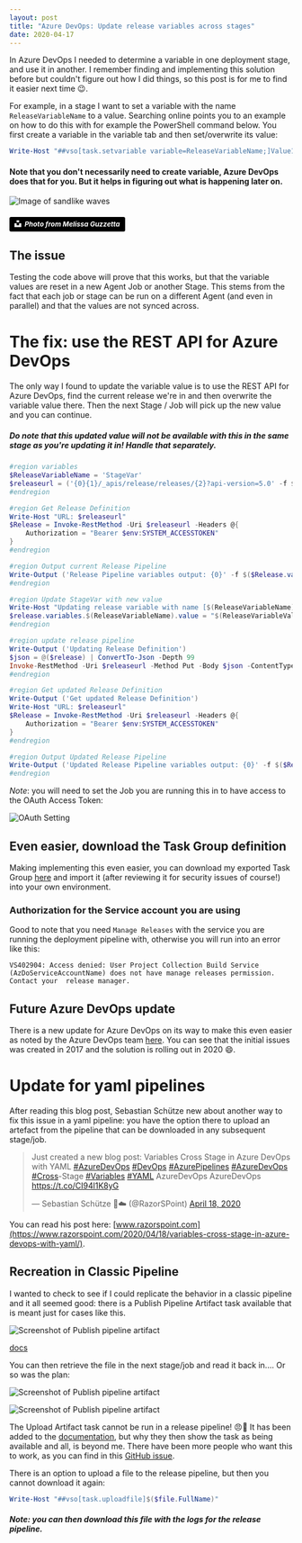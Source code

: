 ```yaml
---
layout: post
title: "Azure DevOps: Update release variables across stages"
date: 2020-04-17
---
```


In Azure DevOps I needed to determine a variable in one deployment stage, and use it in another. I remember finding and implementing this solution before but couldn't figure out how I did things, so this post is for me to find it easier next time 😉.

For example, in a stage I want to set a variable with the name `ReleaseVariableName` to a value. Searching online points you to an example on how to do this with for example the PowerShell command below. You first create a variable in the variable tab and then set/overwrite its value:
```powershell
Write-Host "##vso[task.setvariable variable=ReleaseVariableName;]Value1.0"
```
#### Note that you don't necessarily need to create variable, Azure DevOps does that for you. But it helps in figuring out what is happening later on.

![Image of sandlike waves](/images/20200417/melissa-guzzetta-IYh4J2zp4sk-unsplash.jpg)
##### <a style="background-color:black;color:white;text-decoration:none;padding:4px 6px;font-family:-apple-system, BlinkMacSystemFont, &quot;San Francisco&quot;, &quot;Helvetica Neue&quot;, Helvetica, Ubuntu, Roboto, Noto, &quot;Segoe UI&quot;, Arial, sans-serif;font-size:12px;font-weight:bold;line-height:1.2;display:inline-block;border-radius:3px" href="https://unsplash.com/@mguzz?utm_medium=referral&amp;utm_campaign=photographer-credit&amp;utm_content=creditBadge" target="_blank" rel="noopener noreferrer" title="Photo from Melissa Guzzetta"><span style="display:inline-block;padding:2px 3px"><svg xmlns="http://www.w3.org/2000/svg" style="height:12px;width:auto;position:relative;vertical-align:middle;top:-2px;fill:white" viewBox="0 0 32 32"><title>unsplash-logo</title><path d="M10 9V0h12v9H10zm12 5h10v18H0V14h10v9h12v-9z"></path></svg></span><span style="display:inline-block;padding:2px 3px">Photo from Melissa Guzzetta</span></a>

## The issue
Testing the code above will prove that this works, but that the variable values are reset in a new Agent Job or another Stage. This stems from the fact that each job or stage can be run on a different Agent (and even in parallel) and that the values are not synced across.

# The fix: use the REST API for Azure DevOps
The only way I found to update the variable value is to use the REST API for Azure DevOps, find the current release we're in and then overwrite the variable value there. Then the next Stage / Job will pick up the new value and you can continue. 

##### Do note that this updated value will not be available with this in the *same stage* as you're updating it in! Handle that separately.

```powershell
#region variables
$ReleaseVariableName = 'StageVar'
$releaseurl = ('{0}{1}/_apis/release/releases/{2}?api-version=5.0' -f $($env:SYSTEM_TEAMFOUNDATIONSERVERURI), $($env:SYSTEM_TEAMPROJECTID), $($env:RELEASE_RELEASEID)  )
#endregion

#region Get Release Definition
Write-Host "URL: $releaseurl"
$Release = Invoke-RestMethod -Uri $releaseurl -Headers @{
    Authorization = "Bearer $env:SYSTEM_ACCESSTOKEN"
}
#endregion

#region Output current Release Pipeline
Write-Output ('Release Pipeline variables output: {0}' -f $($Release.variables | ConvertTo-Json -Depth 10))
#endregion

#region Update StageVar with new value
Write-Host "Updating release variable with name [$(ReleaseVariableName)] with new value [$(ReleaseVariableValue)]"
$release.variables.$(ReleaseVariableName).value = "$(ReleaseVariableValue)"
#endregion

#region update release pipeline
Write-Output ('Updating Release Definition')
$json = @($release) | ConvertTo-Json -Depth 99
Invoke-RestMethod -Uri $releaseurl -Method Put -Body $json -ContentType "application/json" -Headers @{Authorization = "Bearer $env:SYSTEM_ACCESSTOKEN" }
#endregion

#region Get updated Release Definition
Write-Output ('Get updated Release Definition')
Write-Host "URL: $releaseurl"
$Release = Invoke-RestMethod -Uri $releaseurl -Headers @{
    Authorization = "Bearer $env:SYSTEM_ACCESSTOKEN"
}
#endregion

#region Output Updated Release Pipeline
Write-Output ('Updated Release Pipeline variables output: {0}' -f $($Release.variables | ConvertTo-Json -Depth 10))
#endregion
```

*Note*: you will need to set the Job you are running this in to have access to the OAuth Access Token:  

![OAuth Setting](/images/20200417/20200417_01_OAuthToken.png)  

## Even easier, download the Task Group definition
Making implementing this even easier, you can download my exported Task Group [here](\images\20200417\rajbos%20-%20Update%20Release%20Variable%20value%20across%20stages.json) and import it (after reviewing it for security issues of course!) into your own environment.

### Authorization for the Service account you are using
Good to note that you need `Manage Releases` with the service you are running the deployment pipeline with, otherwise you will run into an error like this:
```
VS402904: Access denied: User Project Collection Build Service (AzDoServiceAccountName) does not have manage releases permission. Contact your  release manager.
```

## Future Azure DevOps update
There is a new update for Azure DevOps on its way to make this even easier as noted by the Azure DevOps team [here](https://github.com/microsoft/azure-pipelines-tasks/issues/4743#issuecomment-614721900). You can see that the initial issues was created in 2017 and the solution is rolling out in 2020 😄.

# Update for yaml pipelines
After reading this blog post, Sebastian Schütze new about another way to fix this issue in a yaml pipeline: you have the option there to upload an artefact from the pipeline that can be downloaded in any subsequent stage/job. 

<blockquote class="twitter-tweet"><p lang="en" dir="ltr">Just created a new blog post: Variables Cross Stage in Azure DevOps with YAML <a href="https://twitter.com/hashtag/AzureDevOps?src=hash&amp;ref_src=twsrc%5Etfw">#AzureDevOps</a> <a href="https://twitter.com/hashtag/DevOps?src=hash&amp;ref_src=twsrc%5Etfw">#DevOps</a> <a href="https://twitter.com/hashtag/AzurePipelines?src=hash&amp;ref_src=twsrc%5Etfw">#AzurePipelines</a> <a href="https://twitter.com/hashtag/AzureDevOps?src=hash&amp;ref_src=twsrc%5Etfw">#AzureDevOps</a> <a href="https://twitter.com/hashtag/Cross?src=hash&amp;ref_src=twsrc%5Etfw">#Cross</a>-Stage <a href="https://twitter.com/hashtag/Variables?src=hash&amp;ref_src=twsrc%5Etfw">#Variables</a> <a href="https://twitter.com/hashtag/YAML?src=hash&amp;ref_src=twsrc%5Etfw">#YAML</a> AzureDevOps AzureDevOps <a href="https://t.co/CI94l1K8yG">https://t.co/CI94l1K8yG</a></p>&mdash; Sebastian Schütze 🚀☁️ (@RazorSPoint) <a href="https://twitter.com/RazorSPoint/status/1251537984366743553?ref_src=twsrc%5Etfw">April 18, 2020</a></blockquote> <script async src="https://platform.twitter.com/widgets.js" charset="utf-8"></script>

You can read his post here: [www.razorspoint.com](https://www.razorspoint.com/2020/04/18/variables-cross-stage-in-azure-devops-with-yaml/).

## Recreation in Classic Pipeline
I wanted to check to see if I could replicate the behavior in a classic pipeline and it all seemed good: there is a Publish Pipeline Artifact task available that is meant just for cases like this.

![Screenshot of Publish pipeline artifact](/images/20200417/20200417_02_PublishPipelineArtefact.png)

[docs](https://docs.microsoft.com/en-us/azure/devops/pipelines/tasks/utility/publish-pipeline-artifact?view=azure-devops&viewFallbackFrom=vsts)

You can then retrieve the file in the next stage/job and read it back in.... Or so was the plan:

![Screenshot of Publish pipeline artifact](/images/20200417/20200417_03_ReadPublishedPipelineArtefact.png)


![Screenshot of Publish pipeline artifact](/images/20200417/20200417_04_ErrorReadingPublishedPipelineArtefact.png)

The Upload Artifact task cannot be run in a release pipeline! 😠💩
It has been added to the [documentation](https://docs.microsoft.com/en-us/azure/devops/pipelines/tasks/utility/publish-pipeline-artifact?view=azure-devops&viewFallbackFrom=vsts), but why they then show the task as being available and all, is beyond me. There have been more people who want this to work, as you can find in this [GitHub issue](https://github.com/Microsoft/azure-pipelines-tasks/issues/8812).

There is an option to upload a file to the release pipeline, but then you cannot download it again:
```powershell
Write-Host "##vso[task.uploadfile]$($file.FullName)"
```
##### Note: you can then download this file with the logs for the release pipeline.
